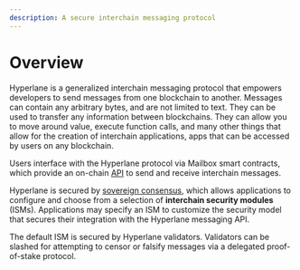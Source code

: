 ```yaml
---
description: A secure interchain messaging protocol
---
```


# Overview

Hyperlane is a generalized interchain messaging protocol that empowers developers to send messages from one blockchain to another. Messages can contain any arbitrary bytes, and are not limited to text. They can be used to transfer any information between blockchains. They can allow you to move around value, execute function calls, and many other things that allow for the creation of interchain applications, apps that can be accessed by users on any blockchain.

Users interface with the Hyperlane protocol via Mailbox smart contracts, which provide an on-chain [API](messaging.md) to send and receive interchain messages.

Hyperlane is secured by [sovereign consensus](sovereign-consensus.md), which allows applications to configure and choose from a selection of **interchain security modules** (ISMs). Applications may specify an ISM to customize the security model that secures their integration with the Hyperlane messaging API.

The default ISM is secured by Hyperlane validators. Validators can be slashed for attempting to censor or falsify messages via a delegated proof-of-stake protocol.&#x20;

<!-- INCLUDE diagrams/multisig-pos-ism.md -->
<!-- END -->
